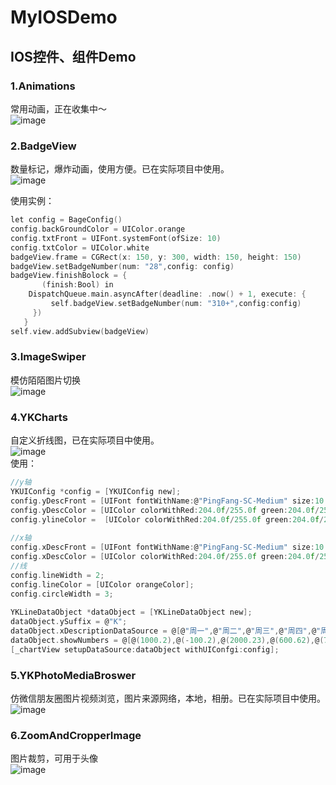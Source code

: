 # MyIOSDemo
## IOS控件、组件Demo      
### 1.Animations
常用动画，正在收集中～    
![image](https://github.com/klbest1/MyIOSDemo/blob/master/Images/anim.gif)    

### 2.BadgeView
数量标记，爆炸动画，使用方便。已在实际项目中使用。     
![image](https://github.com/klbest1/MyIOSDemo/blob/master/Images/badge.gif)                           
   
使用实例：    
```c
let config = BageConfig()
config.backGroundColor = UIColor.orange
config.txtFront = UIFont.systemFont(ofSize: 10)
config.txtColor = UIColor.white
badgeView.frame = CGRect(x: 150, y: 300, width: 150, height: 150)
badgeView.setBadgeNumber(num: "28",config: config)
badgeView.finishBolock = {
       (finish:Bool) in
    DispatchQueue.main.asyncAfter(deadline: .now() + 1, execute: {
         self.badgeView.setBadgeNumber(num: "310+",config:config)
     })
   }
self.view.addSubview(badgeView)
```

### 3.ImageSwiper
模仿陌陌图片切换             
![image](https://github.com/klbest1/MyIOSDemo/blob/master/Images/swip.gif)          

### 4.YKCharts
自定义折线图，已在实际项目中使用。    
![image](https://github.com/klbest1/MyIOSDemo/blob/master/Images/chart.gif)          
使用：
```c
//y轴
YKUIConfig *config = [YKUIConfig new];
config.yDescFront = [UIFont fontWithName:@"PingFang-SC-Medium" size:10.0f];
config.yDescColor = [UIColor colorWithRed:204.0f/255.0f green:204.0f/255.0f blue:204.0f/255.0f alpha:1.0f];
config.ylineColor =  [UIColor colorWithRed:204.0f/255.0f green:204.0f/255.0f blue:204.0f/255.0f alpha:0.3f];
    
//x轴
config.xDescFront = [UIFont fontWithName:@"PingFang-SC-Medium" size:10.0f];
config.xDescColor = [UIColor colorWithRed:204.0f/255.0f green:204.0f/255.0f blue:204.0f/255.0f alpha:1.0f];
//线
config.lineWidth = 2;
config.lineColor = [UIColor orangeColor];
config.circleWidth = 3;
    
YKLineDataObject *dataObject = [YKLineDataObject new];
dataObject.ySuffix = @"K";
dataObject.xDescriptionDataSource = @[@"周一",@"周二",@"周三",@"周四",@"周五",@"周六",@"周七"];
dataObject.showNumbers = @[@(1000.2),@(-100.2),@(2000.23),@(600.62),@(700.82),@(800.2),@(100.72)];
[_chartView setupDataSource:dataObject withUIConfgi:config];
 ```
### 5.YKPhotoMediaBroswer
仿微信朋友圈图片视频浏览，图片来源网络，本地，相册。已在实际项目中使用。      
![image](https://github.com/klbest1/MyIOSDemo/blob/master/Images/browser.gif)              
### 6.ZoomAndCropperImage
图片裁剪，可用于头像     
![image](https://github.com/klbest1/MyIOSDemo/blob/master/Images/crop.gif)          
